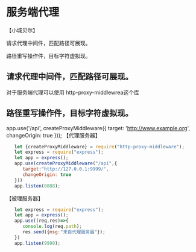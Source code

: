 # 服务端代理

【小城贝尔】

请求代理中间件，匹配路径可展现。

路径重写操作件，目标字符虚拟现。


## 请求代理中间件，匹配路径可展现。
   对于服务端代理可以使用 http-proxy-middlewrea这个库
## 路径重写操作件，目标字符虚拟现。
 app.use('/api', createProxyMiddleware({
                           target: 'http://www.example.org', 
                           changeOrigin: true }));
【代理服务器】
```js
   let {createProxyMiddleware} = require("http-proxy-middleware");
   let express = require("express");
   let app = express();
   app.use(createProxyMiddleware("/api",{
      target:"http://127.0.0.1:9999/",
      changeOrigin: true
   }))
   app.listen(8888);
```
【被理服务器】
```js
   let express = require("express");
   let app = express();
   app.use((req,res)=>{
      console.log(req.path);
      res.send({msg:"来自代理服务器"});
   })
   app.listen(9999);
```